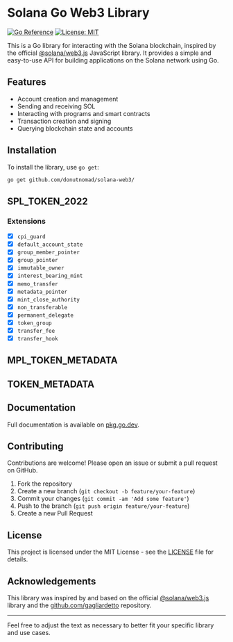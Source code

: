 # Solana Go Web3 Library

[![Go Reference](https://pkg.go.dev/badge/github.com/yourusername/solana-web3-go.svg)](https://pkg.go.dev/github.com/yourusername/solana-web3-go)
[![License: MIT](https://img.shields.io/badge/License-MIT-blue.svg)](LICENSE)

This is a Go library for interacting with the Solana blockchain, inspired by the official [@solana/web3.js](https://github.com/solana-labs/solana-web3.js) JavaScript library. It provides a simple and easy-to-use API for building applications on the Solana network using Go.

## Features

- Account creation and management
- Sending and receiving SOL
- Interacting with programs and smart contracts
- Transaction creation and signing
- Querying blockchain state and accounts

## Installation

To install the library, use `go get`:

```sh
go get github.com/donutnomad/solana-web3/
```

## SPL_TOKEN_2022

### Extensions
- [x] `cpi_guard`
- [x] `default_account_state`
- [x] `group_member_pointer`
- [x] `group_pointer`
- [x] `immutable_owner`
- [x] `interest_bearing_mint`
- [x] `memo_transfer`
- [x] `metadata_pointer`
- [x] `mint_close_authority`
- [x] `non_transferable`
- [x] `permanent_delegate`
- [x] `token_group`
- [x] `transfer_fee`
- [x] `transfer_hook`

## MPL_TOKEN_METADATA

## TOKEN_METADATA

## Documentation

Full documentation is available on [pkg.go.dev](https://pkg.go.dev/github.com/yourusername/solana-web3-go).

## Contributing

Contributions are welcome! Please open an issue or submit a pull request on GitHub.

1. Fork the repository
2. Create a new branch (`git checkout -b feature/your-feature`)
3. Commit your changes (`git commit -am 'Add some feature'`)
4. Push to the branch (`git push origin feature/your-feature`)
5. Create a new Pull Request

## License

This project is licensed under the MIT License - see the [LICENSE](LICENSE) file for details.

## Acknowledgements

This library was inspired by and based on the official [@solana/web3.js](https://github.com/solana-labs/solana-web3.js) library and the [github.com/gagliardetto](https://github.com/gagliardetto/solana-go) repository.

---

Feel free to adjust the text as necessary to better fit your specific library and use cases.